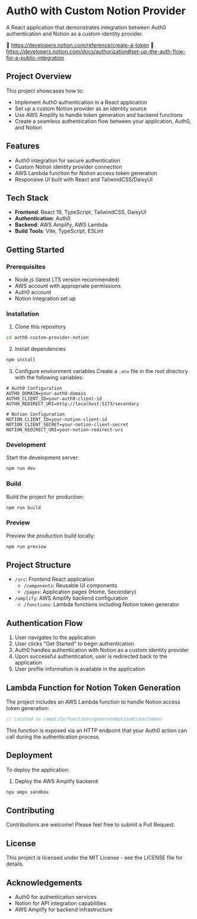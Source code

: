 # Auth0 with Custom Notion Provider

A React application that demonstrates integration between Auth0 authentication and Notion as a custom identity provider.

🔗 https://developers.notion.com/reference/create-a-token
🔗 https://developers.notion.com/docs/authorization#set-up-the-auth-flow-for-a-public-integration

## Project Overview

This project showcases how to:

- Implement Auth0 authentication in a React application
- Set up a custom Notion provider as an identity source
- Use AWS Amplify to handle token generation and backend functions
- Create a seamless authentication flow between your application, Auth0, and Notion

## Features

- Auth0 integration for secure authentication
- Custom Notion identity provider connection
- AWS Lambda function for Notion access token generation
- Responsive UI built with React and TailwindCSS/DaisyUI

## Tech Stack

- **Frontend**: React 19, TypeScript, TailwindCSS, DaisyUI
- **Authentication**: Auth0
- **Backend**: AWS Amplify, AWS Lambda
- **Build Tools**: Vite, TypeScript, ESLint

## Getting Started

### Prerequisites

- Node.js (latest LTS version recommended)
- AWS account with appropriate permissions
- Auth0 account
- Notion integration set up

### Installation

1. Clone this repository

```bash
cd auth0-custom-provider-notion
```

2. Install dependencies

```bash
npm install
```

3. Configure environment variables
   Create a `.env` file in the root directory with the following variables:

```
# Auth0 Configuration
AUTH0_DOMAIN=your-auth0-domain
AUTH0_CLIENT_ID=your-auth0-client-id
AUTH0_REDIRECT_URI=http://localhost:5173/secondary

# Notion Configuration
NOTION_CLIENT_ID=your-notion-client-id
NOTION_CLIENT_SECRET=your-notion-client-secret
NOTION_REDIRECT_URI=your-notion-redirect-uri
```

### Development

Start the development server:

```bash
npm run dev
```

### Build

Build the project for production:

```bash
npm run build
```

### Preview

Preview the production build locally:

```bash
npm run preview
```

## Project Structure

- `/src`: Frontend React application
  - `/components`: Reusable UI components
  - `/pages`: Application pages (Home, Secondary)
- `/amplify`: AWS Amplify backend configuration
  - `/functions`: Lambda functions including Notion token generator

## Authentication Flow

1. User navigates to the application
2. User clicks "Get Started" to begin authentication
3. Auth0 handles authentication with Notion as a custom identity provider
4. Upon successful authentication, user is redirected back to the application
5. User profile information is available in the application

## Lambda Function for Notion Token Generation

The project includes an AWS Lambda function to handle Notion access token generation:

```typescript
// Located in /amplify/functions/generateNotionAccessToken/
```

This function is exposed via an HTTP endpoint that your Auth0 action can call during the authentication process.

## Deployment

To deploy the application:

1. Deploy the AWS Amplify backend:

```bash
npx ampx sandbox
```

## Contributing

Contributions are welcome! Please feel free to submit a Pull Request.

## License

This project is licensed under the MIT License - see the LICENSE file for details.

## Acknowledgements

- Auth0 for authentication services
- Notion for API integration capabilities
- AWS Amplify for backend infrastructure
